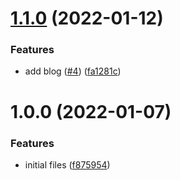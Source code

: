 # [1.1.0](https://github.com/rfoel/rfoel.dev/compare/v1.0.0...v1.1.0) (2022-01-12)


### Features

* add blog ([#4](https://github.com/rfoel/rfoel.dev/issues/4)) ([fa1281c](https://github.com/rfoel/rfoel.dev/commit/fa1281c45fc4441aaaefc3ff3c133c51e8bc1e77))

# 1.0.0 (2022-01-07)


### Features

* initial files ([f875954](https://github.com/rfoel/rfoel.dev/commit/f8759544cd53bf9fbfc5424b25d618064d9b7e28))
